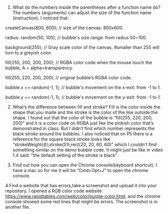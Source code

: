 1. What do the numbers inside the parentheses after a function name do?
The numbers (arguments) can adjust the size of the function name (instruction). I noticed that:

createCanvas(800, 600); // size of the canvas: 800x600.

radius: random(50, 100); // bubble's size range: from radius 50~100.

background(255); // Gray scale color of the canvas, #smaller than 255 will turn to a greyish color.

fill(255, 200, 200, 200); // RGBA color code when the mouse touch the bubble, A = alpha=transparency.

fill(255, 220, 200, 200); // original bubble’s RGBA color code. 

bubble.x += random(-1, 1); // bubble's movement on the x-exit: from -1 to 1.

bubble.y += random(-1, 1); // bubble's movement on the y-exit: from -1 to 1. 

2. What’s the difference between fill and stroke?
Fill is the color inside the shape that you made and the stroke is the color of the line outside the shape. 
I found out that the color of the bubble is “fill(255, 220, 200, 200)” 
and it is a color code on RGBA just like the pinkish color that’s demonstrated in class. 
But I didn’t find which number represents the black stroke around the bubbles. 
I also noticed that on P5 there is a reference for the square black stroke looks like 
“strokeWeight(4);stroke(51);rect(20, 20, 60, 60)” which I couldn't find something similar on the demo bubble code.
It might just be like in video 1.4 said: "the default setting of the stroke is black".

3. Find out how you can open the Chrome console(keyboard shortcut).
I have a mac so for me it will be “Cmd+Opt+J” to open the chrome console. 

4.Find a website that has errors,take a screenshot and upload it into your repository.
I opened a RGB color code website: https://www.rapidtables.com/web/color/purple-color.html, and the chrome console showed some red lines that might be errors.
The screenshot is in another file.

